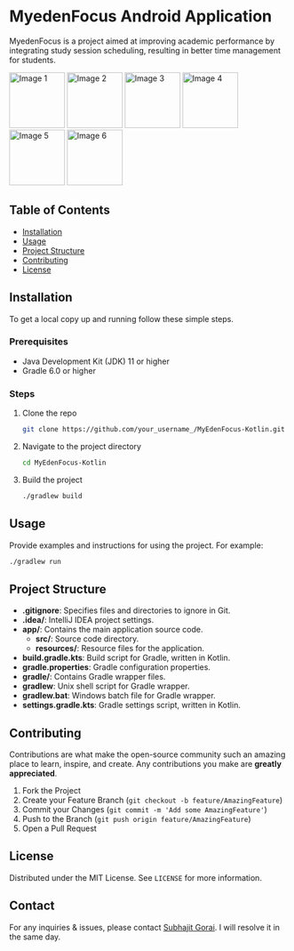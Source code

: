 # MyedenFocus Android Application

MyedenFocus is a project aimed at improving academic performance by integrating study session scheduling, resulting in better time management for students.

<img src="https://github.com/user-attachments/assets/481f65d8-6f17-42d3-bd79-ea7a2b739f92" alt="Image 1" width="100"/>
<img src="https://github.com/user-attachments/assets/c7ec7532-04c4-4b8e-b483-5c1793cb4f40" alt="Image 2" width="100"/>
<img src="https://github.com/user-attachments/assets/f24ab55e-430d-42a5-b99b-aca1839b2be8" alt="Image 3" width="100"/>
<img src="https://github.com/user-attachments/assets/240e809d-e907-46ab-9399-d627e8877f4e" alt="Image 4" width="100"/>
<img src="https://github.com/user-attachments/assets/6cec5f53-8381-47d2-88ae-66d0539d3cf1" alt="Image 5" width="100"/>
<img src="https://github.com/user-attachments/assets/8cec13a1-789a-4236-829c-330293c349a4" alt="Image 6" width="100"/>



## Table of Contents

- [Installation](#installation)
- [Usage](#usage)
- [Project Structure](#project-structure)
- [Contributing](#contributing)
- [License](#license)

## Installation

To get a local copy up and running follow these simple steps.

### Prerequisites

- Java Development Kit (JDK) 11 or higher
- Gradle 6.0 or higher

### Steps

1. Clone the repo
   ```sh
   git clone https://github.com/your_username_/MyEdenFocus-Kotlin.git
   ```
2. Navigate to the project directory
   ```sh
   cd MyEdenFocus-Kotlin
   ```
3. Build the project
   ```sh
   ./gradlew build
   ```

## Usage

Provide examples and instructions for using the project. For example:

```sh
./gradlew run
```

## Project Structure

- **.gitignore**: Specifies files and directories to ignore in Git.
- **.idea/**: IntelliJ IDEA project settings.
- **app/**: Contains the main application source code.
  - **src/**: Source code directory.
  - **resources/**: Resource files for the application.
- **build.gradle.kts**: Build script for Gradle, written in Kotlin.
- **gradle.properties**: Gradle configuration properties.
- **gradle/**: Contains Gradle wrapper files.
- **gradlew**: Unix shell script for Gradle wrapper.
- **gradlew.bat**: Windows batch file for Gradle wrapper.
- **settings.gradle.kts**: Gradle settings script, written in Kotlin.

## Contributing

Contributions are what make the open-source community such an amazing place to learn, inspire, and create. Any contributions you make are **greatly appreciated**.

1. Fork the Project
2. Create your Feature Branch (`git checkout -b feature/AmazingFeature`)
3. Commit your Changes (`git commit -m 'Add some AmazingFeature'`)
4. Push to the Branch (`git push origin feature/AmazingFeature`)
5. Open a Pull Request

## License

Distributed under the MIT License. See `LICENSE` for more information.

## Contact

For any inquiries & issues, please contact [Subhajit Gorai](mailto:sg_outlp@outlook.com). I will resolve it in the same day.
